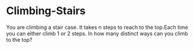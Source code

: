 # Climbing-Stairs
You are climbing a stair case. It takes n steps to reach to the top.Each time you can either climb 1 or 2 steps. In how many distinct ways can you climb to the top?
